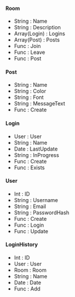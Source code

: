 #### Room
* String : Name
* String : Description
* Array(Login) : Logins
* Array(Post)  : Posts
* Func   : Join
* Func   : Leave
* Func   : Post

#### Post
* String : Name
* String : Color
* String : Font
* String : MessageText
* Func   : Create

#### Login
* User   : User
* String : Name
* Date   : LastUpdate
* String : InProgress
* Func   : Create
* Func   : Exists

#### User
* Int    : ID
* String : Username
* String : Email
* String : PasswordHash
* Func   : Create
* Func   : Login
* Func   : Update


#### LoginHistory
* Int    : ID
* User   : User
* Room   : Room
* String : Name
* Date   : Date
* Func   : Add
 